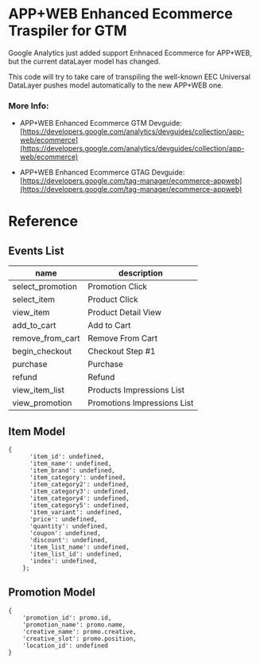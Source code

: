 
# APP+WEB Enhanced Ecommerce Traspiler for GTM 

Google Analytics just added support Enhnaced Ecommerce for APP+WEB, but the current dataLayer model has changed.

This code will try to take care of transpiling the well-known EEC Universal DataLayer pushes model automatically to the new APP+WEB one.

### More Info:

 - APP+WEB Enhanced Ecommerce GTM Devguide:
   [https://developers.google.com/analytics/devguides/collection/app-web/ecommerce](https://developers.google.com/analytics/devguides/collection/app-web/ecommerce)
   
 - APP+WEB Enhanced Ecommerce GTAG Devguide:     
   [https://developers.google.com/tag-manager/ecommerce-appweb](https://developers.google.com/tag-manager/ecommerce-appweb)

# Reference
## Events List
|name|description  |
|--|--|
|select_promotion|Promotion Click|
|select_item|Product Click|
|view_item|Product Detail View|
|add_to_cart|Add to Cart|
|remove_from_cart|Remove From Cart|
|begin_checkout|Checkout Step #1|
|purchase|Purchase|
|refund|Refund|
|view_item_list|Products Impressions List|
|view_promotion|Promotions Impressions List|


## Item Model

    {
          'item_id': undefined,
          'item_name': undefined,
          'item_brand': undefined,
          'item_category': undefined,
          'item_category2': undefined,
          'item_category3': undefined,
          'item_category4': undefined,
          'item_category5': undefined,
          'item_variant': undefined,
          'price': undefined,
          'quantity': undefined,
          'coupon': undefined,
          'discount': undefined,
          'item_list_name': undefined,
          'item_list_id': undefined,
          'index': undefined,
        };

## Promotion Model

    { 
        'promotion_id': promo.id,   
        'promotion_name': promo.name,
        'creative_name': promo.creative,
        'creative_slot': promo.position,
        'location_id': undefined
    }




